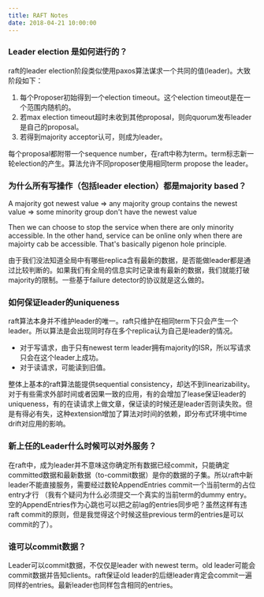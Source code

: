 ```yaml
---
title: RAFT Notes
date: 2018-04-21 10:00:00
---
```



### Leader election 是如何进行的？

raft的leader election阶段类似使用paxos算法谋求一个共同的值(leader)。大致阶段如下：

1. 每个Proposer初始得到一个election timeout。这个election timeout是在一个范围内随机的。
2. 若max election timeout超时未收到其他proposal，则向quorum发布leader是自己的proposal。
3. 若得到majority acceptor认可，则成为leader。

每个proposal都附带一个sequence number，在raft中称为term。term标志新一轮election的产生。算法允许不同proposer使用相同term propose the leader。

### 为什么所有写操作（包括leader election）都是majority based？

A majority got newest value => any majority group contains the newest value => some minority group don't have the newest value

Then we can choose to stop the service when there are only minority accessible. In the other hand, service can be online only when there are majoirty cab be accessible. That's basically pigenon hole principle.

由于我们没法知道全局中有哪些replica含有最新的数据，是否能做leader都是通过比较判断的。如果我们有全局的信息实时记录谁有最新的数据，我们就能打破majority的限制。一些基于failure detector的协议就是这么做的。

### 如何保证leader的uniqueness

raft算法本身并不维护leader的唯一。raft只维护在相同term下只会产生一个leader。所以算法是会出现同时存在多个replica认为自己是leader的情况。

* 对于写请求，由于只有newest term leader拥有majority的ISR，所以写请求只会在这个leader上成功。
* 对于读请求，可能读到旧值。

整体上基本的raft算法能提供sequential consistency，却达不到linearizability。对于有些需求外部时间或者因果一致的应用，有的会增加了lease保证leader的uniqueness，有的在读请求上做文章，保证读的时候还是leader否则读失败。但是有得必有失，这种extension增加了算法对时间的依赖，即分布式环境中time drift对应用的影响。

### 新上任的Leader什么时候可以对外服务？

在raft中，成为leader并不意味这你确定所有数据已经commit，只能确定committed数据和最新数据（to-commit数据）是你的数据的子集。所以raft中新leader不能直接服务，需要经过数轮AppendEntries commit一个当前term的占位entry才行 （我有个疑问为什么必须提交一个真实的当前term的dummy entry。空的AppendEntries作为心跳也可以把之前lag的entries同步吧？虽然这样有违raft commit的原则，但是我觉得这个时候这些previous term的entries是可以commit的了）。

### 谁可以commit数据？

Leader可以commit数据，不仅仅是leader with newest term。old leader可能会commit数据并告知clients。raft保证old leader的后继leader肯定会commit一遍同样的entries。最新leader也同样包含相同的entries。
